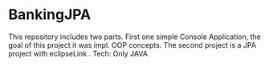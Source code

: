 # BankingJPA
 This repository includes two parts. First one simple Console Application, the goal of this project it was impl. OOP concepts. The second project is a JPA project with eclipseLink . Tech: Only JAVA
